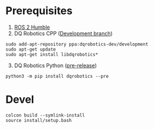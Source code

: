 # Prerequisites

1. [ROS 2 Humble](https://docs.ros.org/en/humble/Installation/Alternatives/Ubuntu-Development-Setup.html)
2. DQ Robotics CPP ([Development branch](https://dqroboticsgithubio.readthedocs.io/en/latest/installation/cpp.html#development-ppa))
```commandline
sudo add-apt-repository ppa:dqrobotics-dev/development
sudo apt-get update
sudo apt-get install libdqrobotics*
```
3. DQ Robotics Python ([pre-release](https://dqroboticsgithubio.readthedocs.io/en/latest/installation/python.html#installation-development))
```commandline
python3 -m pip install dqrobotics --pre
```

# Devel

```commandline
colcon build --symlink-install
source install/setup.bash
```